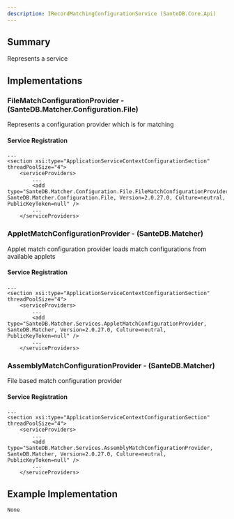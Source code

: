 ```yaml
---
description: IRecordMatchingConfigurationService (SanteDB.Core.Api)
---
```


## Summary
Represents a service

## Implementations


### FileMatchConfigurationProvider - (SanteDB.Matcher.Configuration.File)
Represents a configuration provider which is for matching

#### Service Registration
```
...
<section xsi:type="ApplicationServiceContextConfigurationSection" threadPoolSize="4">
	<serviceProviders>
		...
		<add type="SanteDB.Matcher.Configuration.File.FileMatchConfigurationProvider, SanteDB.Matcher.Configuration.File, Version=2.0.27.0, Culture=neutral, PublicKeyToken=null" />
		...
	</serviceProviders>
```

### AppletMatchConfigurationProvider - (SanteDB.Matcher)
Applet match configuration provider loads match configurations from available applets

#### Service Registration
```
...
<section xsi:type="ApplicationServiceContextConfigurationSection" threadPoolSize="4">
	<serviceProviders>
		...
		<add type="SanteDB.Matcher.Services.AppletMatchConfigurationProvider, SanteDB.Matcher, Version=2.0.27.0, Culture=neutral, PublicKeyToken=null" />
		...
	</serviceProviders>
```

### AssemblyMatchConfigurationProvider - (SanteDB.Matcher)
File based match configuration provider

#### Service Registration
```
...
<section xsi:type="ApplicationServiceContextConfigurationSection" threadPoolSize="4">
	<serviceProviders>
		...
		<add type="SanteDB.Matcher.Services.AssemblyMatchConfigurationProvider, SanteDB.Matcher, Version=2.0.27.0, Culture=neutral, PublicKeyToken=null" />
		...
	</serviceProviders>
```
## Example Implementation
```
None
```
